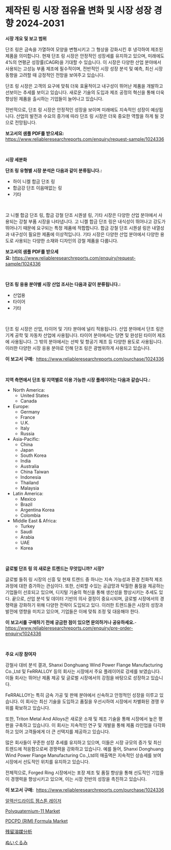<p><h1>제작된 링 시장 점유율 변화 및 시장 성장 경향 2024-2031</h1></p><p><strong>시장 개요 및 보고 범위</strong></p>
<p><p>단조 링은 금속을 가열하여 모양을 변형시키고 그 형상을 강화시킨 후 냉각하여 제조된 제품을 의미합니다. 현재 단조 링 시장은 안정적인 성장세를 유지하고 있으며, 미래에도 4%의 연평균 성장률(CAGR)을 기대할 수 있습니다. 이 시장은 다양한 산업 분야에서 사용되는 고성능 부품 제조에 필수적이며, 전반적인 시장 성장 분석 및 예측, 최신 시장 동향을 고려할 때 긍정적인 전망을 보여주고 있습니다.</p><p>단조 링 시장은 고객의 요구에 맞춰 더욱 효율적이고 내구성이 뛰어난 제품을 개발하고 선보이는 추세를 보이고 있습니다. 새로운 기술의 도입과 제조 공정의 혁신을 통해 더욱 향상된 제품을 출시하는 기업들이 늘어나고 있습니다.</p><p>전반적으로, 단조 링 시장은 안정적인 성장을 보이며 미래에도 지속적인 성장이 예상됩니다. 산업의 발전과 수요의 증가에 따라 단조 링 시장은 더욱 중요한 역할을 하게 될 것으로 전망됩니다.</p></p>
<p><strong>보고서의 샘플 PDF를 받으세요:</strong> <a href="https://www.reliableresearchreports.com/enquiry/request-sample/1024336">https://www.reliableresearchreports.com/enquiry/request-sample/1024336</a></p>
<p>&nbsp;</p>
<p><strong>시장 세분화</strong></p>
<p><strong>단조 링 유형별 시장 분석은 다음과 같이 분류됩니다.:</strong></p>
<p><ul><li>하이 니켈 합금 단조 링</li><li>합금강 단조 이음매없는 링</li><li>기타</li></ul></p>
<p>&nbsp;</p>
<p><p>고 니켈 합금 단조 링, 합금 강철 단조 시퀀셜 링, 기타 시장은 다양한 산업 분야에서 사용되는 강철 부품 시장을 나타냅니다. 고 니켈 합금 단조 링은 내식성이 뛰어나고 강도가 뛰어나기 때문에 요구되는 특정 제품에 적합합니다. 합금 강철 단조 시퀀셜 링은 내열성과 내구성이 필요한 제품에 이상적입니다. 기타 시장은 다양한 산업 분야에서 다양한 용도로 사용되는 다양한 소재와 디자인의 강철 제품을 다룹니다.</p></p>
<p><strong>보고서의 샘플 PDF를 받으세요:</strong>&nbsp;<a href="https://www.reliableresearchreports.com/enquiry/request-sample/1024336">https://www.reliableresearchreports.com/enquiry/request-sample/1024336</a></p>
<p>&nbsp;</p>
<p><strong> 단조 링 응용 분야별 시장 산업 조사는 다음과 같이 분류됩니다.:</strong></p>
<p><ul><li>산업용</li><li>타이어</li><li>기타</li></ul></p>
<p>&nbsp;</p>
<p><p>단조 링 시장은 산업, 타이어 및 기타 분야에 널리 적용됩니다. 산업 분야에서 단조 링은 기계 공학 및 자동차 산업에 사용됩니다. 타이어 분야에서는 당면 및 완성된 타이어 제조에 사용됩니다. 그 밖의 분야에서는 선박 및 항공기 제조 등 다양한 용도로 사용됩니다. 이러한 다양한 시장 응용 분야로 인해 단조 링은 광범위하게 사용되고 있습니다.</p></p>
<p><strong>이 보고서 구매:</strong>&nbsp; <a href="https://www.reliableresearchreports.com/purchase/1024336">https://www.reliableresearchreports.com/purchase/1024336</a></p>
<p>&nbsp;</p>
<p><strong>지역 측면에서 단조 링 지역별로 이용 가능한 시장 플레이어는 다음과 같습니다.:</strong></p>
<p><ul>
    <li>
        North America:
        <ul>
            <li>United States</li>
            <li>Canada</li>
        </ul>
    </li>
    <li>
        Europe:
        <ul>
            <li>Germany</li>
            <li>France</li>
            <li>U.K.</li>
            <li>Italy</li>
            <li>Russia</li>
        </ul>
    </li>
    <li>
        Asia-Pacific:
        <ul>
            <li>China</li>
            <li>Japan</li>
            <li>South Korea</li>
            <li>India</li>
            <li>Australia</li>
            <li>China Taiwan</li>
            <li>Indonesia</li>
            <li>Thailand</li>
            <li>Malaysia</li>
        </ul>
    </li>
    <li>
        Latin America:
        <ul>
            <li>Mexico</li>
            <li>Brazil</li>
            <li>Argentina Korea</li>
            <li>Colombia</li>
        </ul>
    </li>
    <li>
        Middle East & Africa:
        <ul>
            <li>Turkey</li>
            <li>Saudi</li>
            <li>Arabia</li>
            <li>UAE</li>
            <li>Korea</li>
        </ul>
    </li>
    </ul></p>
<p>&nbsp;</p>
<p><strong>글로벌 단조 링 의 새로운 트렌드는 무엇입니까? 시장?</strong></p>
<p><p>글로벌 들쥐 링 시장의 신흥 및 현재 트렌드 중 하나는 지속 가능성과 환경 친화적 제조 과정에 대한 증가하는 관심이다. 또한, 신뢰할 수있는 공급망과 탁월한 품질을 제공하는 기업들이 선호되고 있으며, 디지털 기술의 혁신을 통해 생산성을 향상시키는 추세도 있다. 끝으로, 산업 분석 및 데이터 기반의 의사 결정이 중요시되며, 글로벌 시장에서의 경쟁력을 강화하기 위해 다양한 전략이 도입되고 있다. 이러한 트렌드들은 시장의 성장과 발전에 영향을 미치고 있으며, 기업들은 이에 맞춰 조정 및 대응해야 한다.</p></p>
<p><strong>이 보고서를 구매하기 전에 궁금한 점이 있으면 문의하거나 공유하세요.</strong>- <a href="https://www.reliableresearchreports.com/enquiry/pre-order-enquiry/1024336">https://www.reliableresearchreports.com/enquiry/pre-order-enquiry/1024336</a></p>
<p>&nbsp;</p>
<p><strong>주요 시장 참여자</strong></p>
<p><p>강철사 대비 분석 결과, Shanxi Donghuang Wind Power Flange Manufacturing Co.,Ltd 및 FeRRALLOY 등의 회사는 시장에서 주요 플레이어로 강세를 보였습니다. 이들 회사는 뛰어난 제품 제공 및 글로벌 시장에서의 강점을 바탕으로 성장하고 있습니다. </p><p>FeRRALLOY는 특히 금속 가공 및 판매 분야에서 신속하고 안정적인 성장을 이루고 있습니다. 이 회사는 최신 기술을 도입하고 품질을 우선시하여 시장에서 차별화된 경쟁 우위를 확보하고 있습니다. </p><p>또한, Triton Metal And Alloys은 새로운 소재 및 제조 기술을 통해 시장에서 높은 평판을 구축하고 있습니다. 이 회사는 지속적인 연구 및 개발을 통해 제품 라인업을 다각화하고 있어 고객들에게 더 큰 선택지를 제공하고 있습니다.</p><p>많은 회사들이 꾸준한 성장 추세를 유지하고 있으며, 이들은 시장 규모의 증가 및 최신 트렌드에 적응함으로써 경쟁력을 강화하고 있습니다. 예를 들어, Shanxi Donghuang Wind Power Flange Manufacturing Co.,Ltd의 매출액은 지속적인 상승세를 보여 시장에서 선도적인 위치를 유지하고 있습니다.</p><p>전체적으로, Forged Ring 시장에서는 포장 제조 및 품질 향상을 통해 선도적인 기업들이 경쟁력을 향상시키고 있으며, 이는 시장 전반의 성장을 촉진하고 있습니다.</p></p>
<p><strong>이 보고서 구매:</strong>&nbsp;&nbsp;<a href="https://www.reliableresearchreports.com/purchase/1024336">https://www.reliableresearchreports.com/purchase/1024336</a></p>
<p><p><a href="https://github.com/vs10l4sfg5c/Market-Research-Report-List-1/blob/main/20585221415.md">알렉산드라이트 젬스톤 레이저</a></p><p><a href="https://issuu.com/reportprime-2/docs/polyquaternium-11-market-size-2030.pptx">Polyquaternium-11 Market</a></p><p><a href="https://github.com/Krish2023na/Market-Research-Report-List-3/blob/main/pdcpd-rim-formula-market.md">PDCPD (RIM) Formula Market</a></p><p><a href="https://github.com/cnnriuez22368/Market-Research-Report-List-1/blob/main/60905291753.md">残留溶媒分析</a></p><p><a href="https://medium.com/@camron674/%E3%81%AC%E3%81%84%E3%81%90%E3%82%8B%E3%81%BF%E5%B8%82%E5%A0%B4%E3%81%AE%E3%83%A1%E3%83%88%E3%83%AA%E3%82%AF%E3%82%B9%E8%A7%A3%E8%AA%AD-%E5%B8%82%E5%A0%B4%E3%82%B7%E3%82%A7%E3%82%A2-%E3%83%88%E3%83%AC%E3%83%B3%E3%83%89-%E3%81%8A%E3%82%88%E3%81%B3%E6%88%90%E9%95%B7%E3%83%91%E3%82%BF%E3%83%BC%E3%83%B3-f67e1b3f1e34">ぬいぐるみ</a></p></p>
